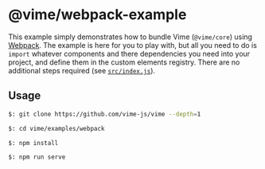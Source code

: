 # @vime/webpack-example

This example simply demonstrates how to bundle Vime (`@vime/core`) using [Webpack](https://webpack.js.org). The 
example is here for you to play with, but all you need to do is `import` whatever components and 
there dependencies you need into your project, and define them in the custom elements registry. There 
are no additional steps required (see [`src/index.js`](./src/index.js)).

## Usage

```bash
$: git clone https://github.com/vime-js/vime --depth=1

$: cd vime/examples/webpack

$: npm install

$: npm run serve
```
